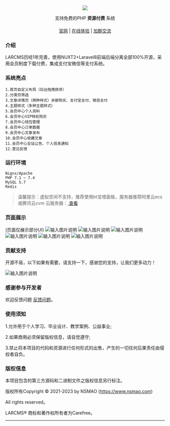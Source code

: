 <div align="center" >
    <img src="https://epmao.oss-cn-beijing.aliyuncs.com/202104/26/HiKOqiOudQmco3ddOUizlfSDI6UsDK8hvSBovclv.png" />
</div>
<div align="center">

支持免费的PHP **资源付费** 系统

</div>

#### 

<div align="center">

[官网](https://www.nsmao.com/) |
[在线体验](https://www.nsmao.com/) |
[加群交流](https://qm.qq.com/cgi-bin/qm/qr?k=a2CKPqmQRM3pergs1bbZZTRTJcpMBp5W&jump_from=webapi&authKey=lwhKCSeJgV678lPgWK2oJ58z4zTCorFfXiKp7GWudM50F/Nc+kTLNSTtswV5Sun7)

</div>

### 介绍
LARCMS历经1年完善，使用NUXT2+Laravel8前端后端分离全部100%开源，采用会员制度下载付费，集成支付宝微信等支付系统。


### 系统亮点
~~~
1.首页自定义布局（后台拖拽排序）
2.分类页筛选
3.文章详情页（两种样式）余额购买、支付宝支付、微信支付
4.主题样式（多种主题样式）
5.会员中心个人资料
6.会员中心VIP特权购买
7.会员中心钱包管理
8.会员中心订单数据
9.会员中心文章发布
10.会员中心收藏文章
11.会员中心全站公告、个人信息通知
12.意见反馈
~~~


### 运行环境

```
Nignx/Apache
PHP 7.1 ~ 7.4 
MySQL 5.7
Redis
```


> 温馨提示：虚拟空间不支持，推荐使用bt宝塔面板，服务器推荐阿里云ecs或腾讯云cvm 云服务器：<a href="https://www.aliyun.com/minisite/goods?userCode=plfk0eug&share_source=copy_link" target="_blank">  查看 </a>


### 页面展示
(页面仅展示部分UI)
![输入图片说明](https://beiyongjiedai.oss-cn-beijing.aliyuncs.com/uploads/161858770436.png)
![输入图片说明](https://beiyongjiedai.oss-cn-beijing.aliyuncs.com/uploads/161858770684.png)
![输入图片说明](https://beiyongjiedai.oss-cn-beijing.aliyuncs.com/uploads/161858770776.png)
![输入图片说明](https://beiyongjiedai.oss-cn-beijing.aliyuncs.com/uploads/161858770819.png)
![输入图片说明](https://beiyongjiedai.oss-cn-beijing.aliyuncs.com/uploads/161858770859.png)
![输入图片说明](https://beiyongjiedai.oss-cn-beijing.aliyuncs.com/uploads/161858771529.png)


### 贡献支持
开源不易，以下如果有需要，请支持一下，感谢您的支持，让我们更多动力！

![输入图片说明](https://nsmao.oss-cn-shanghai.aliyuncs.com/202301/14/9CJJUtfv0SXokCVuZwswnx7byC0z1k3vDYX4rMMf.png)

### 感谢参与开发者

欢迎反馈问题 [反馈问题](https://github.com/a869375583/larcms/issues)。

### 使用须知

1.允许用于个人学习、毕业设计、教学案例、公益事业;

2.如果商用必须保留版权信息，请自觉遵守;

3.禁止将本项目的代码和资源进行任何形式的出售，产生的一切任何后果责任由侵权者自负。

### 版权信息

本项目包含的第三方源码和二进制文件之版权信息另行标注。

版权所有Copyright © 2021-2023 by NSMAO (https://www.nsmao.com)

All rights reserved。

LARCMS® 商标和著作权所有者为Carefree。

---
